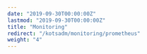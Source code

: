 ```yaml
---
date: "2019-09-30T00:00:00Z"
lastmod: "2019-09-30T00:00:00Z"
title: "Monitoring"
redirect: "/kotsadm/monitoring/prometheus"
weight: "4"
---
```

